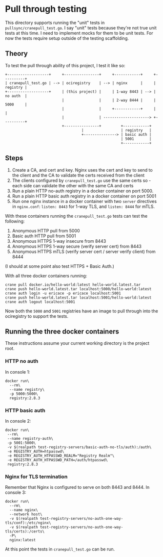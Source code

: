 # Pull through testing

This directory supports running the "unit" tests in `pullsync/cranepull_test.go`. I say "unit" tests because they're not true unit tests at this time. I need to implement mocks for them to be unit tests. For now the tests require setup outside of the testing scaffolding.

## Theory

To test the pull through ability of this project, I test it like so:

```
+-------------------+     +----------------+     +------------+     +----------+
| cranepull_test.go | --> | ociregistry    | --> | nginx      |     | registry |
+-------------------+     | (this project) |     | 1-way 8443 | --> | no auth  |
                          |                |     | 2-way 8444 |     | 5000     |
                          |                |     +------------+     |          |
                          |                | ---------------------> +----------+
                          +----------------+         +------------+
                                   |                 | registry   |
                                   +---------------> | basic auth |
                                                     | 5001       |
                                                     +------------+
```

## Steps

1. Create a CA, and cert and key. Nginx uses the cert and key to send to the client and the CA to validate the certs received from the client
1. The clients configured by `cranepull_test.go` use the same certs so - each side can validate the other with the same CA and certs
1. Run a plain HTTP no-auth registry in a docker container on port 5000.
1. Run a plain HTTP basic auth registry in a docker container on port 5001
1. Run one nginx instance in a docker container with two `server` directives in `nginx.conf`: `listen: 8443` for 1-way TLS, and `listen: 8444` for mTLS.

With these containers running the `cranepull_test.go` tests can test the following:

1. Anonymous HTTP pull from 5000
1. Basic auth HTTP pull from 5001
1. Anonymous HTTPS 1-way insecure from 8443
1. Anonymous HTTPS 1-way secure (verify server cert) from 8443
1. Anonymous HTTPS mTLS (verify server cert / server verify client) from 8444

(I should at some point also test HTTPS + Basic Auth.)

With all three docker containers running:

```
crane pull docker.io/hello-world:latest hello-world.latest.tar
crane push hello-world.latest.tar localhost:5000/hello-world:latest
crane auth login -u ericace -p ericace localhost:5001
crane push hello-world.latest.tar localhost:5001/hello-world:latest
crane auth logout localhost:5001
```

Now both the `5000` and `5001` registries have an image to pull through into the ociregistry to support the tests.

## Running the three docker containers

These instructions assume your current working directory is the project root.

### HTTP no auth

In console 1:
```
docker run\
  --rm\
  --name registry\
  -p 5000:5000\
  registry:2.8.3
```

### HTTP basic auth

In console 2:
```
docker run\
 --rm\
 --name registry-auth\
 -p 5001:5000\
 -v $(realpath test-registry-servers/basic-auth-no-tls/auth):/auth\
 -e REGISTRY_AUTH=htpasswd\
 -e REGISTRY_AUTH_HTPASSWD_REALM="Registry Realm"\
 -e REGISTRY_AUTH_HTPASSWD_PATH=/auth/htpasswd\
 registry:2.8.3
```

### Nginx for TLS termination

Remember that Nginx is configured to serve on both 8443 and 8444. In console 3:
```
docker run\
  --rm\
  --name nginx\
  --network host\
  -v $(realpath test-registry-servers/no-auth-one-way-tls/conf):/etc/nginx\
  -v $(realpath test-registry-servers/no-auth-one-way-tls/certs):/certs\
  -P\
  nginx:latest
```

At this point the tests in `cranepull_test.go` can be run.
